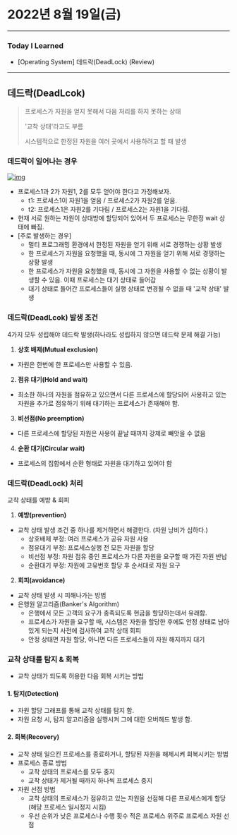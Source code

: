 # 2022년 8월 19일(금)

----

### Today I Learned

- [Operating System] 데드락(DeadLock) (Review)

---

## 데드락(DeadLcok)

> 프로세스가 자원을 얻지 못해서 다음 처리를 하지 못하는 상태
>
> '교착 상태'라고도 부름
>
> 시스템적으로 한정된 자원을 여러 곳에서 사용하려고 할 때 발생

### 데드락이 일어나는 경우

[![img](https://camo.githubusercontent.com/a78df4477534741d6058a959e753fe82050589944c8801b4fc88c23d4696fcad/68747470733a2f2f74312e6461756d63646e2e6e65742f6366696c652f746973746f72792f323433453839333535373134433236453238)](https://camo.githubusercontent.com/a78df4477534741d6058a959e753fe82050589944c8801b4fc88c23d4696fcad/68747470733a2f2f74312e6461756d63646e2e6e65742f6366696c652f746973746f72792f323433453839333535373134433236453238)

- 프로세스1과 2가 자원1, 2를 모두 얻어야 한다고 가정해보자.
  - t1: 프로세스1이 자원1을 얻음 / 프로세스2가 자원2를 얻음.
  - t2: 프로세스1은 자원2를 기다림 / 프로세스2는 자원1을 기다림.
- 현재 서로 원하는 자원이 상대방에 할당되어 있어서 두 프로세스는 무한정 wait 상태에 빠짐.
- [주로 발생하는 경우]
  - 멀티 프로그래밍 환경에서 한정된 자원을 얻기 위해 서로 경쟁하는 상황 발생
  - 한 프로세스가 자원을 요청했을 때, 동시에 그 자원을 얻기 위해 서로 경쟁하는 상황 발생
  - 한 프로세스가 자원을 요청했을 때, 동시에 그 자원을 사용할 수 없는 상황이 발생할 수 있음. 이때 프로세스는 대기 상태로 들어감
  - 대기 상태로 들어간 프로세스들이 실행 상태로 변경될 수 없을 때 '교착 상태' 발생

### 데드락(DeadLcok) 발생 조건

4가지 모두 성립해야 데드락 발생(하나라도 성립하지 않으면 데드락 문제 해결 가능)

1. **상호 배제(Mutual exclusion)**

- 자원은 한번에 한 프로세스만 사용할 수 있음.

2. **점유 대기(Hold and wait)**

- 최소한 하나의 자원을 점유하고 있으면서 다른 프로세스에 할당되어 사용하고 있는 자원을 추가로 점유하기 위해 대기하는 프로세스가 존재해야 함.

3. **비선점(No preemption)**

- 다른 프로세스에 할당된 자원은 사용이 끝날 때까지 강제로 빼앗을 수 없음

4. **순환 대기(Circular wait)**

- 프로세스의 집합에서 순환 형태로 자원을 대기하고 있어야 함

### 데드락(DeadLock) 처리

교착 상태를 예방 & 회피

1. **예방(prevention)**

- 교착 상태 발생 조건 중 하나를 제거하면서 해결한다. (자원 낭비가 심하다.)
  - 상호배제 부정: 여러 프로세스가 공유 자원 사용
  - 점유대기 부정: 프로세스실행 전 모든 자원을 할당
  - 비선점 부정: 자원 점유 중인 프로세스가 다른 자원을 요구할 때 가진 자원 반납
  - 순환대기 부정: 자원에 고유번호 할당 후 순서대로 자원 요구

2. **회피(avoidance)**

- 교착 상태 발생 시 피해나가는 방법
- 은행원 알고리즘(Banker's Algorithm)
  - 은행에서 모든 고객의 요구가 충족되도록 현금을 할당하는데서 유래함.
  - 프로세스가 자원을 요구할 때, 시스템은 자원을 할당한 후에도 안정 상태로 남아있게 되는지 사전에 검사하여 교착 상태 회피
  - 안정 상태면 자원 할당, 아니면 다른 프로세스들이 자원 해지까지 대기

### 교착 상태를 탐지 & 회복

- 교착 상태가 되도록 허용한 다음 회복 시키는 방법

#### 1. 탐지(Detection)

- 자원 할당 그래프를 통해 교착 상태를 탐지 함.
- 자원 요청 시, 탐지 알고리즘을 실행시켜 그에 대한 오버헤드 발생 함.

#### 2. 회복(Recovery)

- 교착 상태 일으킨 프로세스를 종료하거나, 할당된 자원을 해제시켜 회복시키는 방법
- 프로세스 종료 방법
  - 교착 상태의 프로세스를 모두 중지
  - 교착 상태가 제거될 때까지 하나씩 프로세스 중지
- 자원 선점 방법
  - 교착 상태의 프로세스가 점유하고 있는 자원을 선점해 다른 프로세스에게 할당(해당 프로세스 일시정지 시킴)
  - 우선 순위가 낮은 프로세스나 수행 횟수 적은 프로세스 위주로 프로세스 자원 선점